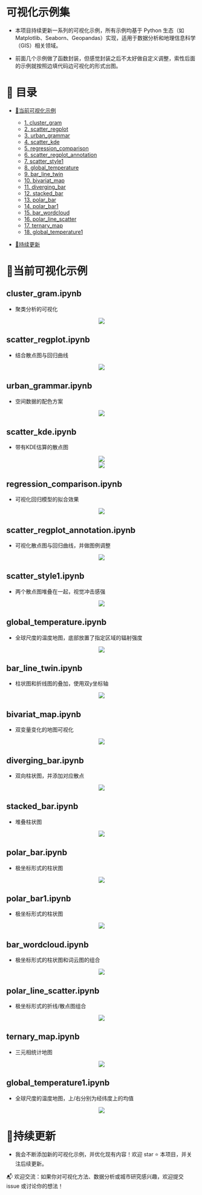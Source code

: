 # 可视化示例集

- 本项目持续更新一系列的可视化示例，所有示例均基于 Python 生态（如 Matplotlib、Seaborn、Geopandas）实现，适用于数据分析和地理信息科学（GIS）相关领域。

- 前面几个示例做了函数封装，但感觉封装之后不太好做自定义调整，索性后面的示例就按照边填代码边可视化的形式出图。

# 📖 目录

- [📌当前可视化示例](#当前可视化示例)
  - [1. cluster_gram](#cluster_gramipynb)
  - [2. scatter_regplot](#scatter_regplotipynb)
  - [3. urban_grammar](#urban_grammaripynb)
  - [4. scatter_kde](#scatter_kdeipynb)
  - [5. regression_comparison](#regression_comparisonipynb)
  - [6. scatter_regplot_annotation](#scatter_regplot_annotationipynb)
  - [7. scatter_style1](#scatter_style1ipynb)
  - [8. global_temperature](#global_temperatureipynb)
  - [9. bar_line_twin](#bar_line_twinipynb)
  - [10. bivariat_map](#bivariat_mapipynb)
  - [11. diverging_bar](#diverging_baripynb)
  - [12. stacked_bar](#stacked_baripynb)
  - [13. polar_bar](#polar_baripynb)
  - [14. polar_bar1](#polar_bar1ipynb)
  - [15. bar_wordcloud](#bar_wordcloudipynb)
  - [16. polar_line_scatter](#polar_line_scatteripynb)
  - [17. ternary_map](#ternary_mapipynb)
  - [18. global_temperature1](#global_temperature1ipynb)
  
- [🚀持续更新](#持续更新)

# 📌当前可视化示例

## cluster_gram.ipynb
- 聚类分析的可视化
<center><img src="fig/cluster_gram.png"></center> 

## scatter_regplot.ipynb
- 结合散点图与回归曲线
<center><img src="fig/scatter_regplot.png"></center> 

## urban_grammar.ipynb
- 空间数据的配色方案
<center><img src="fig/urban_grammar.png"></center>

## scatter_kde.ipynb
- 带有KDE估算的散点图
<center><img src="fig/scatter_kde1.png"></center>
<center><img src="fig/scatter_kde2.png"></center>

## regression_comparison.ipynb
- 可视化回归模型的拟合效果
<center><img src="fig/regression_comparison.png"></center>

## scatter_regplot_annotation.ipynb
- 可视化散点图与回归曲线，并做图例调整
<center><img src="fig/scatter_regplot_annotation.png"></center>

## scatter_style1.ipynb
- 两个散点图堆叠在一起，视觉冲击感强
<center><img src="fig/scatter_style1.png"></center>

## global_temperature.ipynb
- 全球尺度的温度地图，底部放置了指定区域的辐射强度
<center><img src="fig/global_temperature.png"></center>

## bar_line_twin.ipynb
- 柱状图和折线图的叠加，使用双y坐标轴
<center><img src="fig/bar_line_twin.png"></center>

## bivariat_map.ipynb
- 双变量变化的地图可视化
<center><img src="fig/bivariat_map.png"></center>

## diverging_bar.ipynb
- 双向柱状图，并添加对应散点
<center><img src="fig/diverging_bar.png"></center>

## stacked_bar.ipynb
- 堆叠柱状图
<center><img src="fig/stacked_bar.png"></center>

## polar_bar.ipynb
- 极坐标形式的柱状图
<center><img src="fig/polar_bar.png"></center>

## polar_bar1.ipynb
- 极坐标形式的柱状图
<center><img src="fig/polar_bar1.png"></center>

## bar_wordcloud.ipynb
- 极坐标形式的柱状图和词云图的组合
<center><img src="fig/bar_wordcloud.png"></center>

## polar_line_scatter.ipynb
- 极坐标形式的折线/散点图组合
<center><img src="fig/polar_line_scatter.png"></center>

## ternary_map.ipynb
- 三元相统计地图
<center><img src="fig/ternary_map.png"></center>

## global_temperature1.ipynb
- 全球尺度的温度地图，上/右分别为经纬度上的均值
<center><img src="fig/global_temperature1.png"></center>

# 🚀持续更新

- 我会不断添加新的可视化示例，并优化现有内容！欢迎 star ⭐ 本项目，并关注后续更新。  

📬 欢迎交流：如果你对可视化方法、数据分析或城市研究感兴趣，欢迎提交 issue 或讨论你的想法！
